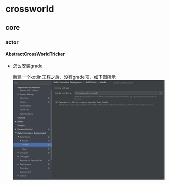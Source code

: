 # crossworld

## core

### actor

#### AbstractCrossWorldTricker

- 怎么安装grade
	
	新建一个kotlin工程之后，没有grade项，如下图所示 ![添加前](image\pregrade.jpg)





	
